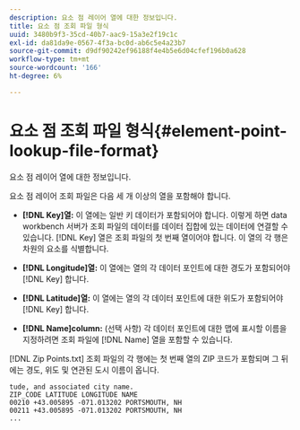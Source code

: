 ```yaml
---
description: 요소 점 레이어 열에 대한 정보입니다.
title: 요소 점 조회 파일 형식
uuid: 3480b9f3-35cd-40b7-aac9-15a3e2f19c1c
exl-id: da81da9e-0567-4f3a-bc0d-ab6c5e4a23b7
source-git-commit: d9df90242ef96188f4e4b5e6d04cfef196b0a628
workflow-type: tm+mt
source-wordcount: '166'
ht-degree: 6%

---
```


# 요소 점 조회 파일 형식{#element-point-lookup-file-format}

요소 점 레이어 열에 대한 정보입니다.

요소 점 레이어 조회 파일은 다음 세 개 이상의 열을 포함해야 합니다.

* **[!DNL Key]열:** 이 열에는 일반 키 데이터가 포함되어야 합니다. 이렇게 하면 data workbench 서버가 조회 파일의 데이터를 데이터 집합에 있는 데이터에 연결할 수 있습니다. [!DNL Key] 열은 조회 파일의 첫 번째 열이어야 합니다. 이 열의 각 행은 차원의 요소를 식별합니다.

* **[!DNL Longitude]열:** 이 열에는 열의 각 데이터 포인트에 대한 경도가 포함되어야  [!DNL Key] 합니다.

* **[!DNL Latitude]열:** 이 열에는 열의 각 데이터 포인트에 대한 위도가 포함되어야  [!DNL Key] 합니다.

* **[!DNL Name]column:**  (선택 사항) 각 데이터 포인트에 대한 맵에 표시할 이름을 지정하려면 조회 파일에 [!DNL Name] 열을 포함할 수 있습니다.

[!DNL Zip Points.txt] 조회 파일의 각 행에는 첫 번째 열의 ZIP 코드가 포함되며 그 뒤에는 경도, 위도 및 연관된 도시 이름이 옵니다.

```
tude, and associated city name.
ZIP_CODE LATITUDE LONGITUDE NAME
00210 +43.005895 -071.013202 PORTSMOUTH, NH
00211 +43.005895 -071.013202 PORTSMOUTH, NH
...
```
